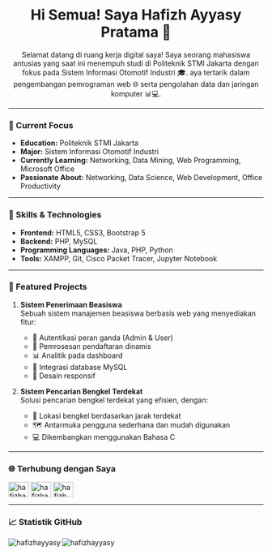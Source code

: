 <h1 align="center">Hi Semua! Saya Hafizh Ayyasy Pratama 👋</h1>

<p align="center">Selamat datang di ruang kerja digital saya! Saya seorang mahasiswa antusias yang saat ini menempuh studi di Politeknik STMI Jakarta dengan fokus pada Sistem Informasi Otomotif Industri 🎓. aya tertarik dalam pengembangan pemrograman web 🌐 serta pengolahan data dan jaringan komputer 📊💻.</p>

---

### 🎯 Current Focus

- **Education:** Politeknik STMI Jakarta
- **Major:** Sistem Informasi Otomotif Industri
- **Currently Learning:** Networking, Data Mining, Web Programming, Microsoft Office
- **Passionate About:** Networking, Data Science, Web Development, Office Productivity

---

### 💼 Skills & Technologies

- **Frontend:** HTML5, CSS3, Bootstrap 5  
- **Backend:** PHP, MySQL  
- **Programming Languages:** Java, PHP, Python  
- **Tools:** XAMPP, Git, Cisco Packet Tracer, Jupyter Notebook  

---

### 🚀 Featured Projects

1. **Sistem Penerimaan Beasiswa**  
   Sebuah sistem manajemen beasiswa berbasis web yang menyediakan fitur:  
   - 🔐 Autentikasi peran ganda (Admin & User)  
   - 📝 Pemrosesan pendaftaran dinamis  
   - 📊 Analitik pada dashboard  
   - 💾 Integrasi database MySQL  
   - 🎯 Desain responsif  

2. **Sistem Pencarian Bengkel Terdekat**  
   Solusi pencarian bengkel terdekat yang efisien, dengan:  
   - 📍 Lokasi bengkel berdasarkan jarak terdekat  
   - 🗺️ Antarmuka pengguna sederhana dan mudah digunakan  
   - 💻 Dikembangkan menggunakan Bahasa C  

---

### 🌐 Terhubung dengan Saya
<a href="https://www.linkedin.com/in/hafizh-ayyasy-pratama" target="blank"><img align="center" src="https://cdn.jsdelivr.net/npm/simple-icons@3.0.1/icons/linkedin.svg" alt="hafizhayyasy" height="30" width="40" /></a>
<a href="https://www.instagram.com/hafizhpratam_/" target="blank"><img align="center" src="https://cdn.jsdelivr.net/npm/simple-icons@3.0.1/icons/instagram.svg" alt="hafizhayyasy" height="30" width="40" /></a>
<a href="https://www.youtube.com/@hafizhayyasypratama8530" target="blank"><img align="center" src="https://cdn.jsdelivr.net/npm/simple-icons@3.0.1/icons/youtube.svg" alt="hafizh ayyasy" height="30" width="40" /></a>

---

### 📈 Statistik GitHub
<p><img align="left" src="https://github-readme-stats.vercel.app/api/top-langs?username=Hafizhayyasypratama04&show_icons=true&locale=id&layout=compact" alt="hafizhayyasy" /></p>
<p>&nbsp;<img align="left" src="https://github-readme-stats.vercel.app/api?username=Hafizhayyasypratama04&show_icons=true&locale=id" alt="hafizhayyasy" /></p>
